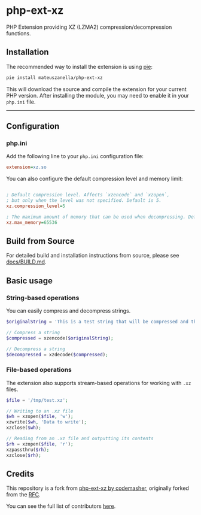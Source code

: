 # php-ext-xz

PHP Extension providing XZ (LZMA2) compression/decompression functions.

## Installation

The recommended way to install the extension is using [pie](https://www.php.net/manual/en/install.pie.intro.php):

```bash
pie install mateuszanella/php-ext-xz
```

This will download the source and compile the extension for your current PHP version. After installing the module, you may need to enable it in your `php.ini` file.
****
## Configuration

### php.ini

Add the following line to your `php.ini` configuration file:

```ini
extension=xz.so
```

You can also configure the default compression level and memory limit:

```ini

; Default compression level. Affects `xzencode` and `xzopen`, 
; but only when the level was not specified. Default is 5.
xz.compression_level=5

; The maximum amount of memory that can be used when decompressing. Default is 0 (no limit).
xz.max_memory=65536
```

## Build from Source

For detailed build and installation instructions from source, please see [docs/BUILD.md](docs/BUILD.md).

## Basic usage

### String-based operations

You can easily compress and decompress strings.

```php
$originalString = 'This is a test string that will be compressed and then decompressed.';

// Compress a string
$compressed = xzencode($originalString);

// Decompress a string
$decompressed = xzdecode($compressed);
```

### File-based operations

The extension also supports stream-based operations for working with `.xz` files.

```php
$file = '/tmp/test.xz';

// Writing to an .xz file
$wh = xzopen($file, 'w');
xzwrite($wh, 'Data to write');
xzclose($wh);

// Reading from an .xz file and outputting its contents
$rh = xzopen($file, 'r');
xzpassthru($rh);
xzclose($rh);
```

## Credits

This repository is a fork from [php-ext-xz by codemasher](https://github.com/codemasher/php-ext-xz), originally forked from the [RFC](https://news-web.php.net/php.internals/106654).

You can see the full list of contributors [here](https://github.com/mateuszanella/php-ext-xz/graphs/contributors).
